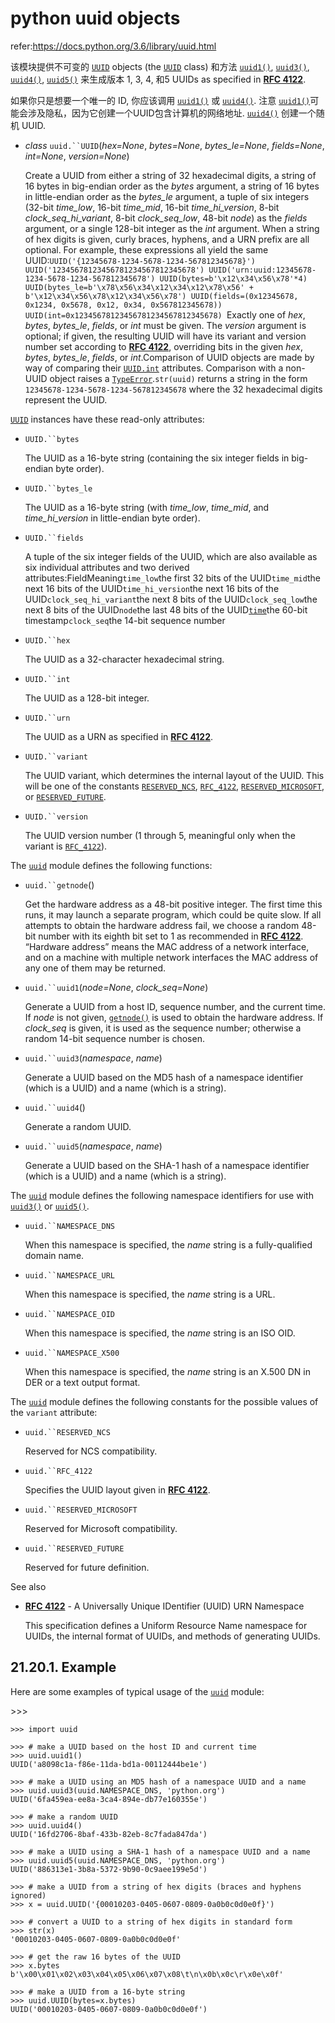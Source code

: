 # python uuid objects

refer:https://docs.python.org/3.6/library/uuid.html

该模块提供不可变的 [`UUID`](https://docs.python.org/3.6/library/uuid.html#uuid.UUID) objects (the [`UUID`](https://docs.python.org/3.6/library/uuid.html#uuid.UUID) class) 和方法 [`uuid1()`](https://docs.python.org/3.6/library/uuid.html#uuid.uuid1), [`uuid3()`](https://docs.python.org/3.6/library/uuid.html#uuid.uuid3), [`uuid4()`](https://docs.python.org/3.6/library/uuid.html#uuid.uuid4), [`uuid5()`](https://docs.python.org/3.6/library/uuid.html#uuid.uuid5) 来生成版本 1, 3, 4, 和5 UUIDs as specified in [**RFC 4122**](https://tools.ietf.org/html/rfc4122.html).

如果你只是想要一个唯一的 ID, 你应该调用 [`uuid1()`](https://docs.python.org/3.6/library/uuid.html#uuid.uuid1) 或 [`uuid4()`](https://docs.python.org/3.6/library/uuid.html#uuid.uuid4). 注意 [`uuid1()`](https://docs.python.org/3.6/library/uuid.html#uuid.uuid1)可能会涉及隐私，因为它创建一个UUID包含计算机的网络地址. [`uuid4()`](https://docs.python.org/3.6/library/uuid.html#uuid.uuid4) 创建一个随机 UUID.

- *class* `uuid.``UUID`(*hex=None*, *bytes=None*, *bytes_le=None*, *fields=None*, *int=None*, *version=None*)

  Create a UUID from either a string of 32 hexadecimal digits, a string of 16 bytes in big-endian order as the *bytes* argument, a string of 16 bytes in little-endian order as the *bytes_le* argument, a tuple of six integers (32-bit *time_low*, 16-bit *time_mid*, 16-bit *time_hi_version*, 8-bit *clock_seq_hi_variant*, 8-bit *clock_seq_low*, 48-bit *node*) as the *fields* argument, or a single 128-bit integer as the *int* argument. When a string of hex digits is given, curly braces, hyphens, and a URN prefix are all optional. For example, these expressions all yield the same UUID:`UUID('{12345678-1234-5678-1234-567812345678}') UUID('12345678123456781234567812345678') UUID('urn:uuid:12345678-1234-5678-1234-567812345678') UUID(bytes=b'\x12\x34\x56\x78'*4) UUID(bytes_le=b'\x78\x56\x34\x12\x34\x12\x78\x56' +               b'\x12\x34\x56\x78\x12\x34\x56\x78') UUID(fields=(0x12345678, 0x1234, 0x5678, 0x12, 0x34, 0x567812345678)) UUID(int=0x12345678123456781234567812345678) `Exactly one of *hex*, *bytes*, *bytes_le*, *fields*, or *int* must be given. The *version* argument is optional; if given, the resulting UUID will have its variant and version number set according to [**RFC 4122**](https://tools.ietf.org/html/rfc4122.html), overriding bits in the given *hex*, *bytes*, *bytes_le*, *fields*, or *int*.Comparison of UUID objects are made by way of comparing their [`UUID.int`](https://docs.python.org/3.6/library/uuid.html#uuid.UUID.int) attributes. Comparison with a non-UUID object raises a [`TypeError`](https://docs.python.org/3.6/library/exceptions.html#TypeError).`str(uuid)` returns a string in the form `12345678-1234-5678-1234-567812345678` where the 32 hexadecimal digits represent the UUID.

[`UUID`](https://docs.python.org/3.6/library/uuid.html#uuid.UUID) instances have these read-only attributes:

- `UUID.``bytes`

  The UUID as a 16-byte string (containing the six integer fields in big-endian byte order).

- `UUID.``bytes_le`

  The UUID as a 16-byte string (with *time_low*, *time_mid*, and *time_hi_version* in little-endian byte order).

- `UUID.``fields`

  A tuple of the six integer fields of the UUID, which are also available as six individual attributes and two derived attributes:FieldMeaning`time_low`the first 32 bits of the UUID`time_mid`the next 16 bits of the UUID`time_hi_version`the next 16 bits of the UUID`clock_seq_hi_variant`the next 8 bits of the UUID`clock_seq_low`the next 8 bits of the UUID`node`the last 48 bits of the UUID[`time`](https://docs.python.org/3.6/library/time.html#module-time)the 60-bit timestamp`clock_seq`the 14-bit sequence number

- `UUID.``hex`

  The UUID as a 32-character hexadecimal string.

- `UUID.``int`

  The UUID as a 128-bit integer.

- `UUID.``urn`

  The UUID as a URN as specified in [**RFC 4122**](https://tools.ietf.org/html/rfc4122.html).

- `UUID.``variant`

  The UUID variant, which determines the internal layout of the UUID. This will be one of the constants [`RESERVED_NCS`](https://docs.python.org/3.6/library/uuid.html#uuid.RESERVED_NCS), [`RFC_4122`](https://docs.python.org/3.6/library/uuid.html#uuid.RFC_4122), [`RESERVED_MICROSOFT`](https://docs.python.org/3.6/library/uuid.html#uuid.RESERVED_MICROSOFT), or [`RESERVED_FUTURE`](https://docs.python.org/3.6/library/uuid.html#uuid.RESERVED_FUTURE).

- `UUID.``version`

  The UUID version number (1 through 5, meaningful only when the variant is [`RFC_4122`](https://docs.python.org/3.6/library/uuid.html#uuid.RFC_4122)).

The [`uuid`](https://docs.python.org/3.6/library/uuid.html#module-uuid) module defines the following functions:

- `uuid.``getnode`()

  Get the hardware address as a 48-bit positive integer. The first time this runs, it may launch a separate program, which could be quite slow. If all attempts to obtain the hardware address fail, we choose a random 48-bit number with its eighth bit set to 1 as recommended in [**RFC 4122**](https://tools.ietf.org/html/rfc4122.html). “Hardware address” means the MAC address of a network interface, and on a machine with multiple network interfaces the MAC address of any one of them may be returned.



- `uuid.``uuid1`(*node=None*, *clock_seq=None*)

  Generate a UUID from a host ID, sequence number, and the current time. If *node* is not given, [`getnode()`](https://docs.python.org/3.6/library/uuid.html#uuid.getnode) is used to obtain the hardware address. If *clock_seq* is given, it is used as the sequence number; otherwise a random 14-bit sequence number is chosen.



- `uuid.``uuid3`(*namespace*, *name*)

  Generate a UUID based on the MD5 hash of a namespace identifier (which is a UUID) and a name (which is a string).



- `uuid.``uuid4`()

  Generate a random UUID.



- `uuid.``uuid5`(*namespace*, *name*)

  Generate a UUID based on the SHA-1 hash of a namespace identifier (which is a UUID) and a name (which is a string).

The [`uuid`](https://docs.python.org/3.6/library/uuid.html#module-uuid) module defines the following namespace identifiers for use with [`uuid3()`](https://docs.python.org/3.6/library/uuid.html#uuid.uuid3) or [`uuid5()`](https://docs.python.org/3.6/library/uuid.html#uuid.uuid5).

- `uuid.``NAMESPACE_DNS`

  When this namespace is specified, the *name* string is a fully-qualified domain name.

- `uuid.``NAMESPACE_URL`

  When this namespace is specified, the *name* string is a URL.

- `uuid.``NAMESPACE_OID`

  When this namespace is specified, the *name* string is an ISO OID.

- `uuid.``NAMESPACE_X500`

  When this namespace is specified, the *name* string is an X.500 DN in DER or a text output format.

The [`uuid`](https://docs.python.org/3.6/library/uuid.html#module-uuid) module defines the following constants for the possible values of the `variant` attribute:

- `uuid.``RESERVED_NCS`

  Reserved for NCS compatibility.

- `uuid.``RFC_4122`

  Specifies the UUID layout given in [**RFC 4122**](https://tools.ietf.org/html/rfc4122.html).

- `uuid.``RESERVED_MICROSOFT`

  Reserved for Microsoft compatibility.

- `uuid.``RESERVED_FUTURE`

  Reserved for future definition.

See also

- [**RFC 4122**](https://tools.ietf.org/html/rfc4122.html) - A Universally Unique IDentifier (UUID) URN Namespace

  This specification defines a Uniform Resource Name namespace for UUIDs, the internal format of UUIDs, and methods of generating UUIDs.



## 21.20.1. Example

Here are some examples of typical usage of the [`uuid`](https://docs.python.org/3.6/library/uuid.html#module-uuid) module:

\>>>

```
>>> import uuid

>>> # make a UUID based on the host ID and current time
>>> uuid.uuid1()
UUID('a8098c1a-f86e-11da-bd1a-00112444be1e')

>>> # make a UUID using an MD5 hash of a namespace UUID and a name
>>> uuid.uuid3(uuid.NAMESPACE_DNS, 'python.org')
UUID('6fa459ea-ee8a-3ca4-894e-db77e160355e')

>>> # make a random UUID
>>> uuid.uuid4()
UUID('16fd2706-8baf-433b-82eb-8c7fada847da')

>>> # make a UUID using a SHA-1 hash of a namespace UUID and a name
>>> uuid.uuid5(uuid.NAMESPACE_DNS, 'python.org')
UUID('886313e1-3b8a-5372-9b90-0c9aee199e5d')

>>> # make a UUID from a string of hex digits (braces and hyphens ignored)
>>> x = uuid.UUID('{00010203-0405-0607-0809-0a0b0c0d0e0f}')

>>> # convert a UUID to a string of hex digits in standard form
>>> str(x)
'00010203-0405-0607-0809-0a0b0c0d0e0f'

>>> # get the raw 16 bytes of the UUID
>>> x.bytes
b'\x00\x01\x02\x03\x04\x05\x06\x07\x08\t\n\x0b\x0c\r\x0e\x0f'

>>> # make a UUID from a 16-byte string
>>> uuid.UUID(bytes=x.bytes)
UUID('00010203-0405-0607-0809-0a0b0c0d0e0f')
```